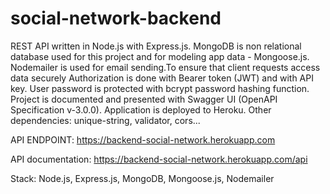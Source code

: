# social-network-backend

REST API written in Node.js with Express.js. MongoDB is non relational database used for this project and for modeling app data - Mongoose.js.
Nodemailer is used for email sending.To ensure that client requests access data securely Authorization is done with Bearer token (JWT) and with API key.
User password is protected with bcrypt password hashing function. Project is documented and presented with Swagger UI (OpenAPI Specification v-3.0.0).
Application is deployed to Heroku.
Other dependencies: unique-string, validator, cors...

API ENDPOINT: https://backend-social-network.herokuapp.com

API documentation: https://backend-social-network.herokuapp.com/api

Stack:
Node.js, Express.js, MongoDB, Mongoose.js, Nodemailer
